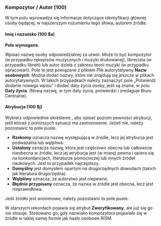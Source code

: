 ### Kompozytor / Autor (100)

W tym polu wprowadza się informacje dotyczące identyfikacji głównej osoby będącej, w najszerszym rozumieniu tego słowa, autorem źródła.

#### Imię i nazwisko (100 $a) 

**Pole wymagane.**

  

 Wpisać nazwę osoby odpowiedzialnej za utwór. Może to być kompozytor (w przypadku rękopisów muzycznych i muzyki drukowanej), librecista (w przypadku librett) lub autor dzieła z zakresu teorii muzyki (w przypadku opracowań). Pole to jest powiązane z plikiem Plik autorytatywny **Nazw osobowych**. Można dodać nazwy, które nie znajdują się jeszcze w plikach autorytatywnych. W takich przypadkach należy zaznaczyć pole „Potwierdź dodanie nowego wpisu” i dodać daty życia osoby, jeśli są znane, w polu **Daty życia**. (Nową nazwę, w tym daty życia, potwierdzi i zredaguje Biuro Centralne).

 

#### Atrybucja (100 $j) 

Wybierz odpowiednie określenie , aby opisać poziom pewności atrybucji, jeśli któraś z poniższych sytuacji ma zastosowanie. Jeżeli nie, należy pozostawić to pole puste.

- **Rzekomy** oznacza nazwę występującą w źródle, lecz jej atrybucja jest podważalna lub wątpliwa.   
- **Ustalony** oznacza nazwę, która jest częściowo obecna lub całkowicie nieobecna w źródle, lecz jej atrybucja jest (w miarę) pewna i opiera się na konkordancjach, literaturze pomocniczej lub innych źródeł naukowych. Jest to przypadek najczęstszy.    
- **Domyślny** jest domysłem opartym na drugorzędnych dowodach (takich jak literatura drugorzędna).
- **Wątpliwy** oznacza, ze autorstwo jest niepewne.
- **Błędnie przypisany** oznacza, że nazwa w źródle jest obecna, lecz jest nieprawidłowa.  

  

 Jeśli źródło jest anonimowe, należy pozostawić to pole puste.  
  
W starszych rekordach pojawia się atrybut **Zweryfikowany**, ale już się go nie stosuje. Stosowano go, gdy nazwisko kompozytora pojawiało się w źródle w takiej samej formie jak hasło osobowe RISM.